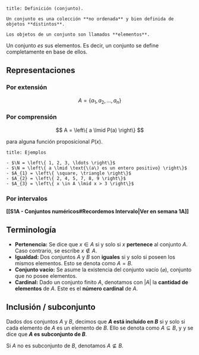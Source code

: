 ```ad-definition
title: Definición (conjunto).

Un conjunto es una colección **no ordenada** y bien definida de objetos **distintos**.

Los objetos de un conjunto son llamados **elementos**.

```

Un conjunto *es* sus elementos. Es decir, un conjunto se define completamente en base de ellos.

## Representaciones

### Por extensión

$$
A = \left\{ a_{1}, a_{2}, \ldots, a_{n} \right\}
$$

### Por comprensión

$$
A = \left\{ a \lmid P(a) \right\}
$$

para alguna función proposicional $P(x)$.

```ad-example
title: Ejemplos

- $\N = \left\{ 1, 2, 3, \ldots \right\}$
- $\N = \left\{ a \lmid \text{\(a\) es un entero positivo} \right\}$
- $A_{1} = \left\{ \square, \triangle \right\}$
- $A_{2} = \left\{ 2, 4, 5, 7, 8, 9 \right\}$
- $A_{3} = \left\{ x \in A \lmid x > 3 \right\}$

```

### Por intervalos

**[[S1A - Conjuntos numéricos#Recordemos Intervalo|Ver en semana 1A]]**

## Terminología

- **Pertenencia:** Se dice que $x \in A$ si y solo si $x$ **pertenece** al conjunto $A$. Caso contrario, se escribe $x \notin A$.
- **Igualdad:** Dos conjuntos $A$ y $B$ son **iguales** si y solo si poseen los mismos elementos. Esto se denota como $A = B$.
- **Conjunto vacío:** Se asume la existencia del conjunto vacío ($\varnothing$), conjunto que no posee elementos.
- **Cardinal:** Dado un conjunto finito $A$, denotamos con $|A|$ la **cantidad de elementos** de $A$. Este es el **número cardinal** de $A$.

## Inclusión / subconjunto

Dados dos conjuntos $A$ y $B$, decimos que **$A$ está incluido en $B$** si y solo si cada elemento de $A$ es un elemento de $B$. Ello se denota como $A \subseteq B$, y y se dice que **$A$ es subconjunto de $B$**.

Si $A$ no es subconjunto de $B$, denotamos $A \nsubseteq B$.
